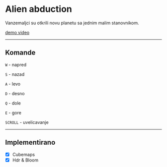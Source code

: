 # Alien abduction
Vanzemaljci su otkrili novu planetu sa jednim malim stanovnikom.

[demo video](https://youtu.be/4bdDMsHHyBA)

---

## Komande

`W` - napred

`S` - nazad

`A` - levo

`D` - desno

`Q` - dole

`E` - gore

`SCROLL` - uvelicavanje

---

## Implementirano

- [x] Cubemaps
- [x] Hdr & Bloom
